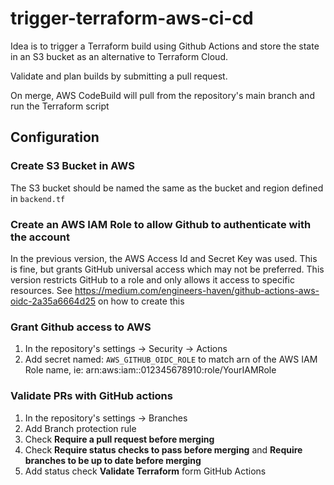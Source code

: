 # trigger-terraform-aws-ci-cd

Idea is to trigger a Terraform build using Github Actions and store the state in an S3 bucket as an alternative to Terraform Cloud.

Validate and plan builds by submitting a pull request.

On merge, AWS CodeBuild will pull from the repository's main branch and run the Terraform script 

## Configuration

### Create S3 Bucket in AWS
The S3 bucket should be named the same as the bucket and region defined in `backend.tf`

### Create an AWS IAM Role to allow Github to authenticate with the account
In the previous version, the AWS Access Id and Secret Key was used. This is fine, but grants GitHub universal access which may not be preferred.
This version restricts GitHub to a role and only allows it access to specific resources.
See https://medium.com/engineers-haven/github-actions-aws-oidc-2a35a6664d25 on how to create this

### Grant Github access to AWS
1. In the repository's settings -> Security -> Actions
2. Add secret named: `AWS_GITHUB_OIDC_ROLE` to match arn of the AWS IAM Role name, ie: arn:aws:iam::012345678910:role/YourIAMRole

### Validate PRs with GitHub actions
1. In the repository's settings -> Branches
2. Add Branch protection rule
3. Check **Require a pull request before merging**
4. Check **Require status checks to pass before merging** and **Require branches to be up to date before merging**
5. Add status check **Validate Terraform** form GitHub Actions
